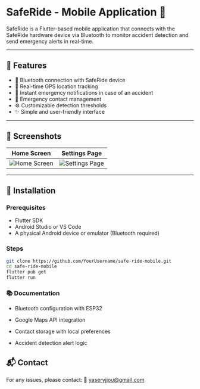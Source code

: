 # SafeRide - Mobile Application 📱

SafeRide is a Flutter-based mobile application that connects with the SafeRide hardware device via Bluetooth to monitor accident detection and send emergency alerts in real-time.

---

## 🚀 Features

- 🔗 Bluetooth connection with SafeRide device
- 📍 Real-time GPS location tracking
- 📢 Instant emergency notifications in case of an accident
- 👥 Emergency contact management
- ⚙️ Customizable detection thresholds
- ✨ Simple and user-friendly interface

---

## 📱 Screenshots

| Home Screen | Settings Page |
|---------------|-------------|
| ![Home Screen](https://github.com/user-attachments/assets/aac77907-d17e-45bd-ad02-a53b8af1eecb) | ![Settings Page](https://github.com/user-attachments/assets/1890fdf8-72f6-4959-8c57-955951917bbb)|

---

## 📂 Installation

### Prerequisites
- Flutter SDK
- Android Studio or VS Code
- A physical Android device or emulator (Bluetooth required)

### Steps
```bash
git clone https://github.com/YourUsername/safe-ride-mobile.git
cd safe-ride-mobile
flutter pub get
flutter run
```

### 📚 Documentation
 - Bluetooth configuration with ESP32

 - Google Maps API integration

 - Contact storage with local preferences

 - Accident detection alert logic



## 📬 Contact
For any issues, please contact:
📧 yaseryjjou@gmail.com
